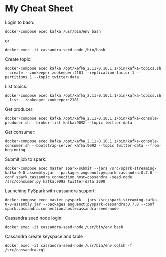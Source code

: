#  My Cheat Sheet


Login to bash:
````
docker-compose exec kafka /usr/bin/env bash
````
or
````
docker exec -it cassandra-seed-node /bin/bash
````

Create topic:
````
docker-compose exec kafka /opt/kafka_2.11-0.10.1.1/bin/kafka-topics.sh --create --zookeeper zookeeper:2181 --replication-factor 1 --partitions 1 --topic twitter-data
````

List topics:
````
docker-compose exec kafka /opt/kafka_2.11-0.10.1.1/bin/kafka-topics.sh --list --zookeeper zookeeper:2181
````

Get producer:
````
docker-compose exec kafka /opt/kafka_2.11-0.10.1.1/bin/kafka-console-producer.sh --broker-list kafka:9092 --topic twitter-data
````

Get consumer:
````
docker-compose exec kafka /opt/kafka_2.11-0.10.1.1/bin/kafka-console-consumer.sh --bootstrap-server kafka:9092 --topic twitter-data --from-beginning
````

Submit job to spark:

````
docker-compose exec master spark-submit --jars /src/spark-streaming-kafka-0-8-assembly.jar --packages anguenot:pyspark-cassandra:0.7.0 --conf spark.cassandra.connection.host=cassandra -seed-node /src/consumer.py kafka:9092 twitter-data 2000
````

Launching PySpark with cassandra support: 
````
docker-compose exec master pyspark --jars /src/spark-streaming-kafka-0-8-assembly.jar --packages anguenot:pyspark-cassandra:0.7.0 --conf spark.cassandra.connection.host=cassandra-seed-node
````

Cassandra seed node login: 
````
docker exec -it cassandra-seed-node /usr/bin/env bash
````

Cassandra create keyspace and table: 
````
docker exec -it cassandra-seed-node /usr/bin/env cqlsh -f /src/cassandra.cql
````